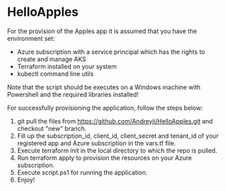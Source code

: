 # HelloApples	

For the provision of the Apples app it is assumed that you have the environment set: 

* Azure subscription with a service principal which has the rights to create and manage AKS
* Terraform installed on your system
* kubectl command line utils

Note that the script should be executes on a Windows machine with Powershell and the required libraries installed!

For successfully provisioning the application, follow the steps below:
1.  git pull the files from https://github.com/Andreyji/HelloApples.git and checkout "new" branch.
2.  Fill up the subscription_id, client_id, client_secret and tenant_id of your registered app and Azure subscription 
	in the vars.tf file.
3.  Execute terraform init in the local directory to which the repo is pulled.
4.  Run terraform apply to provision the resources on your Azure subscription.
5.  Execute script.ps1 for running the application.
6.  Enjoy!